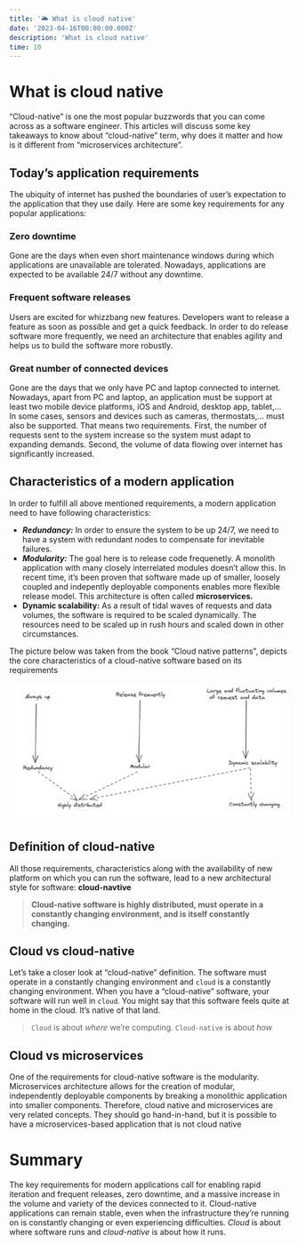 ```yaml
---
title: '🌥️ What is cloud native'
date: '2023-04-16T00:00:00.000Z'
description: 'What is cloud native'
time: 10
---
```


# What is cloud native

“Cloud-native” is one the most popular buzzwords that you can come across as a software engineer. This articles will discuss some key takeaways to know about “cloud-native” term, why does it matter and how is it different from “microservices architecture”.

## Today’s application requirements

The ubiquity of internet has pushed the boundaries of user’s expectation to the application that they use daily. Here are some key requirements for any popular applications:

### Zero downtime

Gone are the days when even short maintenance windows during which applications are unavailable are tolerated. Nowadays, applications are expected to be available 24/7 without any downtime.

### Frequent software releases

Users are excited for whizzbang new features. Developers want to release a feature as soon as possible and get a quick feedback. In order to do release software more frequently, we need an architecture that enables agility and helps us to build the software more robustly.

### Great number of connected devices

Gone are the days that we only have PC and laptop connected to internet. Nowadays, apart from PC and laptop, an application must be support at least two mobile device platforms, iOS and Android, desktop app, tablet,… In some cases, sensors and devices such as cameras, thermostats,… must also be supported. That means two requirements. First, the number of requests sent to the system increase so the system must adapt to expanding demands. Second, the volume of data flowing over internet has significantly increased.

## Characteristics of a modern application

In order to fulfill all above mentioned requirements, a modern application need to have following characteristics:

- **_Redundancy:_** In order to ensure the system to be up 24/7, we need to have a system with redundant nodes to compensate for inevitable failures.
- **_Modularity:_** The goal here is to release code frequenetly. A monolith application with many closely interrelated modules doesn’t allow this. In recent time, it’s been proven that software made up of smaller, loosely coupled and indepently deployable components enables more flexible release model. This architecture is often called **microservices.**
- **Dynamic scalability:** As a result of tidal waves of requests and data volumes, the software is required to be scaled dynamically. The resources need to be scaled up in rush hours and scaled down in other circumstances.

The picture below was taken from the book “Cloud native patterns”, depicts the core characteristics of a cloud-native software based on its requirements

![Untitled](./characteristics.png)

## Definition of cloud-native

All those requirements, characteristics along with the availability of new platform on which you can run the software, lead to a new architectural style for software: **cloud-navtive**

> **Cloud-native software is highly distributed, must operate in a constantly changing environment, and is itself constantly changing.**

## Cloud vs cloud-native

Let’s take a closer look at “cloud-native” definition. The software must operate in a constantly changing environment and `cloud` is a constantly changing environment. When you have a “cloud-native” software, your software will run well in `cloud`. You might say that this software feels quite at home in the cloud. It’s native of that land.

> `Cloud` is about _where_ we’re computing. `Cloud-native` is about _how_

## Cloud vs microservices

One of the requirements for cloud-native software is the modularity. Microservices architecture allows for the creation of modular, independently deployable components by breaking a monolithic application into smaller components. Therefore, cloud native and microservices are very related concepts. They should go hand-in-hand, but it is possible to have a microservices-based application that is not cloud native

# Summary

The key requirements for modern applications call for enabling rapid iteration and frequent releases, zero downtime, and a massive increase in the volume and variety of the devices connected to it. Cloud-native applications can remain stable, even when the infrastructure they’re running on is constantly changing or even experiencing difficulties. _Cloud_ is about where software runs and _cloud-native_ is about how it runs.
